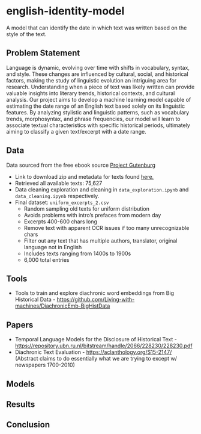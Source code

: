 # english-identity-model
A model that can identify the date in which text was written based on the style of the text.

## Problem Statement
Language is dynamic, evolving over time with shifts in vocabulary, syntax, and style. These changes are influenced by cultural, social, and historical factors, making the study of linguistic evolution an intriguing area for research. Understanding when a piece of text was likely written can provide valuable insights into literary trends, historical contexts, and cultural analysis.  Our project aims to develop a machine learning model capable of estimating the date range of an English text based solely on its linguistic features. By analyzing stylistic and linguistic patterns, such as vocabulary trends, morphosyntax, and phrase frequencies, our model will learn to associate textual characteristics with specific historical periods, ultimately aiming to classify a given text/excerpt with a date range. 

## Data
Data sourced from the free ebook source [Project Gutenburg](https://www.gutenberg.org/)
- Link to download zip and metadata for texts found [here.](https://www.gutenberg.org/cache/epub/feeds/)
- Retrieved all available texts:  75,627
- Data cleaning exploration and cleaning in `data_exploration.ipynb` and `data_cleaning.ipynb` respectively.
- Final dataset: `uniform_excerpts_2.csv`
    - Random sampling old texts for uniform distribution
    - Avoids problems with intro’s prefaces from modern day
    - Excerpts 400-600 chars long
    - Remove text with apparent OCR issues if too many unrecognizable chars
    - Filter out any text that has multiple authors, translator, original language not in English
    - Includes texts ranging from 1400s to 1900s
    - 6,000 total entries


## Tools
- Tools to train and explore diachronic word embeddings from Big Historical Data - https://github.com/Living-with-machines/DiachronicEmb-BigHistData

## Papers
- Temporal Language Models for the Disclosure of Historical Text - https://repository.ubn.ru.nl/bitstream/handle/2066/228230/228230.pdf 
- Diachronic Text Evaluation - https://aclanthology.org/S15-2147/ (Abstract claims to do essentially what we are trying to except w/ newspapers 1700-2010)

## Models

## Results

## Conclusion
